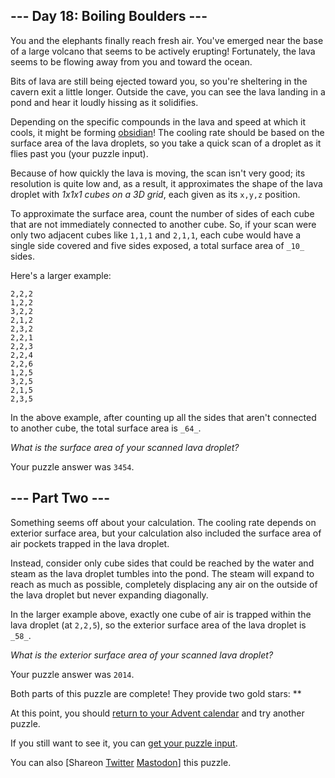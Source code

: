 \--- Day 18: Boiling Boulders ---
---------------------------------

You and the elephants finally reach fresh air. You've emerged near the base of a large volcano that seems to be actively erupting! Fortunately, the lava seems to be flowing away from you and toward the ocean.

Bits of lava are still being ejected toward you, so you're sheltering in the cavern exit a little longer. Outside the cave, you can see the lava landing in a pond and hear it loudly hissing as it solidifies.

Depending on the specific compounds in the lava and speed at which it cools, it might be forming [obsidian](https://en.wikipedia.org/wiki/Obsidian)! The cooling rate should be based on the surface area of the lava droplets, so you take a quick scan of a droplet as it flies past you (your puzzle input).

Because of how quickly the lava is moving, the scan isn't very good; its resolution is quite low and, as a result, it approximates the shape of the lava droplet with _1x1x1 cubes on a 3D grid_, each given as its `x,y,z` position.

To approximate the surface area, count the number of sides of each cube that are not immediately connected to another cube. So, if your scan were only two adjacent cubes like `1,1,1` and `2,1,1`, each cube would have a single side covered and five sides exposed, a total surface area of `_10_` sides.

Here's a larger example:

    2,2,2
    1,2,2
    3,2,2
    2,1,2
    2,3,2
    2,2,1
    2,2,3
    2,2,4
    2,2,6
    1,2,5
    3,2,5
    2,1,5
    2,3,5
    

In the above example, after counting up all the sides that aren't connected to another cube, the total surface area is `_64_`.

_What is the surface area of your scanned lava droplet?_

Your puzzle answer was `3454`.

\--- Part Two ---
-----------------

Something seems off about your calculation. The cooling rate depends on exterior surface area, but your calculation also included the surface area of air pockets trapped in the lava droplet.

Instead, consider only cube sides that could be reached by the water and steam as the lava droplet tumbles into the pond. The steam will expand to reach as much as possible, completely displacing any air on the outside of the lava droplet but never expanding diagonally.

In the larger example above, exactly one cube of air is trapped within the lava droplet (at `2,2,5`), so the exterior surface area of the lava droplet is `_58_`.

_What is the exterior surface area of your scanned lava droplet?_

Your puzzle answer was `2014`.

Both parts of this puzzle are complete! They provide two gold stars: \*\*

At this point, you should [return to your Advent calendar](/2022) and try another puzzle.

If you still want to see it, you can [get your puzzle input](18/input).

You can also \[Shareon [Twitter](https://twitter.com/intent/tweet?text=I%27ve+completed+%22Boiling+Boulders%22+%2D+Day+18+%2D+Advent+of+Code+2022&url=https%3A%2F%2Fadventofcode%2Ecom%2F2022%2Fday%2F18&related=ericwastl&hashtags=AdventOfCode) [Mastodon](javascript:void(0);)\] this puzzle.
